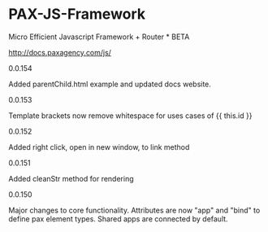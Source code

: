 # PAX-JS-Framework
Micro Efficient Javascript Framework + Router * BETA

http://docs.paxagency.com/js/

0.0.154

Added parentChild.html example and updated docs website.

0.0.153

Template brackets now remove whitespace for uses cases of {{ this.id }}

0.0.152

Added right click, open in new window, to link method

0.0.151

Added cleanStr method for rendering

0.0.150

Major changes to core functionality. Attributes are now "app" and "bind" to define pax element types. Shared apps 
are connected by default. 
